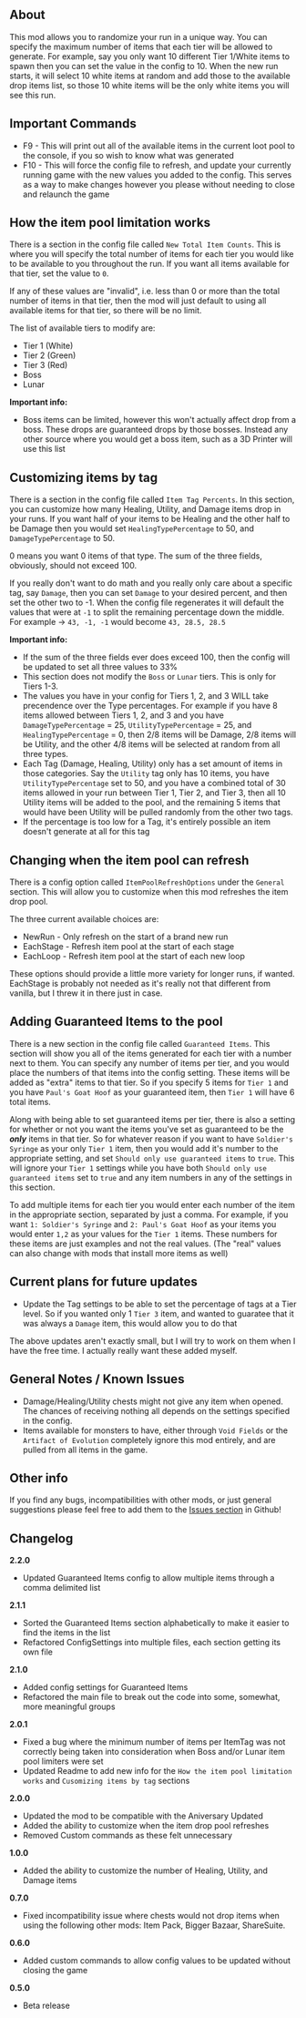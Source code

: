 ## About

This mod allows you to randomize your run in a unique way. You can specify the maximum number of items that each tier will be allowed to generate. For example, say you only want 10 different Tier 1/White items to spawn then you can set the value in the config to 10. When the new run starts, it will select 10 white items at random and add those to the available drop items list, so those 10 white items will be the only white items you will see this run.

## Important Commands
* F9 - This will print out all of the available items in the current loot pool to the console, if you so wish to know what was generated
* F10 - This will force the config file to refresh, and update your currently running game with the new values you added to the config. This serves as a way to make changes however you please without needing to close and relaunch the game

## How the item pool limitation works

There is a section in the config file called `New Total Item Counts`. This is where you will specify the total number of items for each tier you would like to be available to you throughout the run. If you want all items available for that tier, set the value to `0`.

If any of these values are "invalid", i.e. less than 0 or more than the total number of items in that tier, then the mod will just default to using all available items for that tier, so there will be no limit.

The list of available tiers to modify are:
* Tier 1 (White)
* Tier 2 (Green)
* Tier 3 (Red)
* Boss
* Lunar

**Important info:**
* Boss items can be limited, however this won't actually affect drop from a boss. These drops are guaranteed drops by those bosses. Instead any other source where you would get a boss item, such as a 3D Printer will use this list

## Customizing items by tag

There is a section in the config file called `Item Tag Percents`. In this section, you can customize how many Healing, Utility, and Damage items drop in your runs. If you want half of your items to be Healing and the other half to be Damage then you would set `HealingTypePercentage` to 50, and `DamageTypePercentage` to 50. 

0 means you want 0 items of that type. The sum of the three fields, obviously, should not exceed 100.

If you really don't want to do math and you really only care about a specific tag, say `Damage`, then you can set `Damage` to your desired percent, and then set the other two to -1. When the config file regenerates it will default the values that were at `-1` to split the remaining percentage down the middle. 
For example -> `43, -1, -1` would become `43, 28.5, 28.5`

**Important info:**
* If the sum of the three fields ever does exceed 100, then the config will be updated to set all three values to 33%
* This section does not modify the `Boss` or `Lunar` tiers. This is only for Tiers 1-3.
* The values you have in your config for Tiers 1, 2, and 3 WILL take precendence over the Type percentages. For example if you have 8 items allowed between Tiers 1, 2, and 3 and you have `DamageTypePercentage` = 25, `UtilityTypePercentage` = 25, and `HealingTypePercentage` = 0, then 2/8 items will be Damage, 2/8 items will be Utility, and the other 4/8 items will be selected at random from all three types. 
* Each Tag (Damage, Healing, Utility) only has a set amount of items in those categories. Say the `Utility` tag only has 10 items, you have `UtilityTypePercentage` set to 50, and you have a combined total of 30 items allowed in your run between Tier 1, Tier 2, and Tier 3, then all 10 Utility items will be added to the pool, and the remaining 5 items that would have been Utility will be pulled randomly from the other two tags. 
* If the percentage is too low for a Tag, it's entirely possible an item doesn't generate at all for this tag

## Changing when the item pool can refresh

There is a config option called `ItemPoolRefreshOptions` under the `General` section. This will allow you to customize when this mod refreshes the item drop pool. 

The three current available choices are:
* NewRun - Only refresh on the start of a brand new run
* EachStage - Refresh item pool at the start of each stage
* EachLoop - Refresh item pool at the start of each new loop

These options should provide a little more variety for longer runs, if wanted. EachStage is probably not needed as it's really not that different from vanilla, but I threw it in there just in case.

## Adding Guaranteed Items to the pool

There is a new section in the config file called `Guaranteed Items`. This section will show you all of the items generated for each tier with a number next to them. You can specify any number of items per tier, and you would place the numbers of that items into the config setting. These items will be added as "extra" items to that tier. So if you specify 5 items for `Tier 1` and you have `Paul's Goat Hoof` as your guaranteed item, then `Tier 1` will have 6 total items.

Along with being able to set guaranteed items per tier, there is also a setting for whether or not you want the items you've set as guaranteed to be the ***only*** items in that tier. So for whatever reason if you want to have `Soldier's Syringe` as your only `Tier 1` item, then you would add it's number to the appropriate setting, and set `Should only use guaranteed items` to `true`. This will ignore your `Tier 1` settings while you have both `Should only use guaranteed items` set to `true` and any item numbers in any of the settings in this section.

To add multiple items for each tier you would enter each number of the item in the appropriate section, separated by just a comma. For example, if you want `1: Soldier's Syringe` and `2: Paul's Goat Hoof` as your items you would enter `1,2` as your values for the `Tier 1` items. These numbers for these items are just examples and not the real values. (The "real" values can also change with mods that install more items as well) 

## Current plans for future updates
* Update the Tag settings to be able to set the percentage of tags at a Tier level. So if you wanted only 1 `Tier 3` item, and wanted to guaratee that it was always a `Damage` item, this would allow you to do that

The above updates aren't exactly small, but I will try to work on them when I have the free time. I actually really want these added myself.

## General Notes / Known Issues
* Damage/Healing/Utility chests might not give any item when opened. The chances of receiving nothing all depends on the settings specified in the config.
* Items available for monsters to have, either through `Void Fields` or the `Artifact of Evolution` completely ignore this mod entirely, and are pulled from all items in the game.

## Other info

If you find any bugs, incompatibilities with other mods, or just general suggestions please feel free to add them to the [Issues section](https://github.com/ZeusesNeckMeat/RiskOfRain2-ItemRoulette/issues) in Github!
	
## Changelog

**2.2.0**
* Updated Guaranteed Items config to allow multiple items through a comma delimited list

**2.1.1**
* Sorted the Guaranteed Items section alphabetically to make it easier to find the items in the list
* Refactored ConfigSettings into multiple files, each section getting its own file

**2.1.0**
* Added config settings for Guaranteed Items
* Refactored the main file to break out the code into some, somewhat, more meaningful groups

**2.0.1**
* Fixed a bug where the minimum number of items per ItemTag was not correctly being taken into consideration when Boss and/or Lunar item pool limiters were set
* Updated Readme to add new info for the `How the item pool limitation works` and `Cusomizing items by tag` sections

**2.0.0**
* Updated the mod to be compatible with the Aniversary Updated
* Added the ability to customize when the item drop pool refreshes
* Removed Custom commands as these felt unnecessary

**1.0.0**
* Added the ability to customize the number of Healing, Utility, and Damage items

**0.7.0**
* Fixed incompatibility issue where chests would not drop items when using the following other mods: Item Pack, Bigger Bazaar, ShareSuite.

**0.6.0**
* Added custom commands to allow config values to be updated without closing the game

**0.5.0**
* Beta release